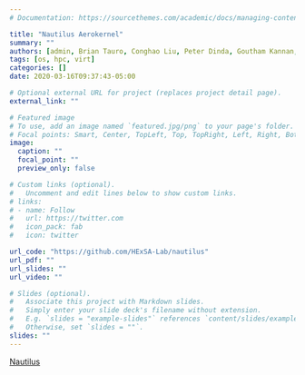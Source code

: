 ```yaml
---
# Documentation: https://sourcethemes.com/academic/docs/managing-content/

title: "Nautilus Aerokernel"
summary: ""
authors: [admin, Brian Tauro, Conghao Liu, Peter Dinda, Goutham Kannan, Imran-Ali Usmani, Andrew Neth, Sam Grayson]
tags: [os, hpc, virt]
categories: []
date: 2020-03-16T09:37:43-05:00

# Optional external URL for project (replaces project detail page).
external_link: ""

# Featured image
# To use, add an image named `featured.jpg/png` to your page's folder.
# Focal points: Smart, Center, TopLeft, Top, TopRight, Left, Right, BottomLeft, Bottom, BottomRight.
image:
  caption: ""
  focal_point: ""
  preview_only: false

# Custom links (optional).
#   Uncomment and edit lines below to show custom links.
# links:
# - name: Follow
#   url: https://twitter.com
#   icon_pack: fab
#   icon: twitter

url_code: "https://github.com/HExSA-Lab/nautilus"
url_pdf: ""
url_slides: ""
url_video: ""

# Slides (optional).
#   Associate this project with Markdown slides.
#   Simply enter your slide deck's filename without extension.
#   E.g. `slides = "example-slides"` references `content/slides/example-slides.md`.
#   Otherwise, set `slides = ""`.
slides: ""
---
```

[Nautilus](http://nautilus.halek.co)
